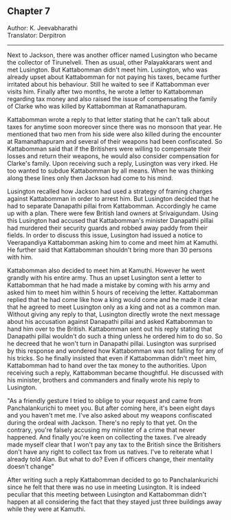 ## Chapter 7
Author: K. Jeevabharathi  
Translator: Derpitron

---

Next to Jackson, there was another officer named Lusington who became the collector of Tirunelveli. Then as usual, other Palayakkarars went and met Lusington. But Kattabomman didn't meet him. Lusington, who was already upset about Kattabomman for not paying his taxes, became further irritated about his behaviour. Still he waited to see if Kattabomman ever visits him. Finally after two months, he wrote a letter to Kattabomman regarding tax money and also raised the issue of compensating the family of Clarke who was killed by Kattabomman at Ramanathapuram.

Kattabomman wrote a reply to that letter stating that he can't talk about taxes for anytime soon moreover since there was no monsoon that year. He mentioned that two men from his side were also killed during the encounter at Ramanathapuram and several of their weapons had been confiscated. So Kattabomman said that if the Britishers were willing to compensate their losses and return their weapons, he would also consider compensation for Clarke's family. Upon receiving such a reply, Lusington was very irked. He too wanted to subdue Kattabomman by all means. When he was thinking along these lines only then Jackson had come to his mind.

Lusington recalled how Jackson had used a strategy of framing charges against Kattabomman in order to arrest him. But Lusington decided that he had to separate Danapathi pillai from Kattabomman. Accordingly he came up with a plan. There were few British land owners at Srivaigundam. Using this Lusington had accused that Kattabomman's minister Danapathi pillai had murdered their security guards and robbed away paddy from their fields. In order to discuss this issue, Lusington had issued a notice to Veerapandiya Kattabomman asking him to come and meet him at Kamuthi. He further said that Kattabomman shouldn't bring more than 30 persons with him. 

Kattabomman also decided to meet him at Kamuthi. However he went grandly with his entire army. Thus an upset Lusington sent a letter to Kattabomman that he had made a mistake by coming with his army and asked him to meet him within 5 hours of receiving the letter. Kattabomman replied that he had come like how a king would come and he made it clear that he agreed to meet Lusington only as a king and not as a common man. Without giving any reply to that, Lusington directly wrote the next message about his accusation against Danapathi pillai and asked Kattabomman to hand him over to the British. Kattabomman sent out his reply stating that Danapathi pillai wouldn't do such a thing unless he ordered him to do so. So he decreed that he won't turn in Danapathi pillai. Lusington was surprised by this response and wondered how Kattabomman was not falling for any of his tricks. So he finally insisted that even if Kattabomman didn't meet him, Kattabomman had to hand over the tax money to the authorities. Upon receiving such a reply, Kattabomman became thoughtful. He discussed with his minister, brothers and commanders and finally wrote his reply to Lusington. 

"As a friendly gesture I tried to oblige to your request and came from Panchalankurichi to meet you. But after coming here, it's been eight days and you haven't met me. I've also asked about my weapons confiscated during the ordeal with Jackson. There's no reply to that yet. On the contrary, you're falsely accusing my minister of a crime that never happened. And finally you're keen on collecting the taxes. I've already made myself clear that I won't pay any tax to the British since the Britishers don't have any right to collect tax from us natives. I've to reiterate what I already told Alan. But what to do? Even if officers change, their mentality doesn't change"

After writing such a reply Kattabomman decided to go to Panchalankurichi since he felt that there was no use in meeting Lusington. It is indeed peculiar that this meeting between Lusington and Kattabomman didn't happen at all considering the fact that they stayed just three buildings away while they were at Kamuthi.
